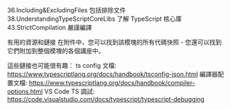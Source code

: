 36.Including&ExcludingFiles         包括排除文件
38.UnderstandingTypeScriptCoreLibs  了解 TypeScript 核心庫
43.StrictCompilation                嚴謹編譯


有用的資源和鏈接
在附件中，您可以找到該模塊的所有代碼快照 - 您還可以找到它們附加到整個模塊的各個講座中。

這些鏈接也可能很有趣：
ts config 文檔: https://www.typescriptlang.org/docs/handbook/tsconfig-json.html
編譯器配置文檔: https://www.typescriptlang.org/docs/handbook/compiler-options.html
VS Code TS 調試: https://code.visualstudio.com/docs/typescript/typescript-debugging